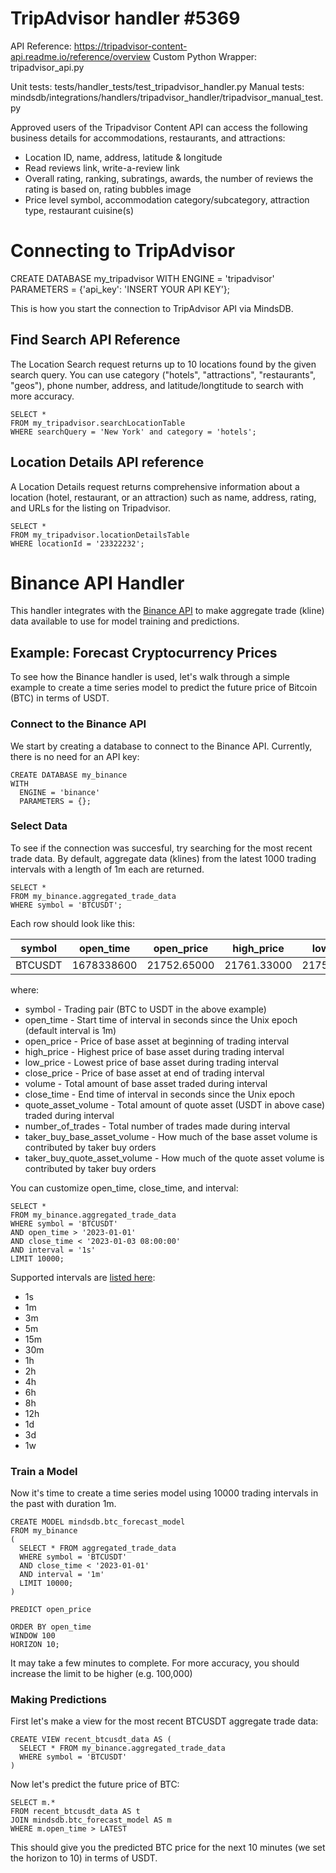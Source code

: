 # TripAdvisor handler #5369

API Reference: https://tripadvisor-content-api.readme.io/reference/overview
Custom Python Wrapper: tripadvisor_api.py

Unit tests: tests/handler_tests/test_tripadvisor_handler.py
Manual tests: mindsdb/integrations/handlers/tripadvisor_handler/tripadvisor_manual_test.py

Approved users of the Tripadvisor Content API can access the following business details for accommodations, restaurants, and attractions:

- Location ID, name, address, latitude & longitude
- Read reviews link, write-a-review link
- Overall rating, ranking, subratings, awards, the number of reviews the rating is based on, rating bubbles image
- Price level symbol, accommodation category/subcategory, attraction type, restaurant cuisine(s)

# Connecting to TripAdvisor

CREATE DATABASE my_tripadvisor
WITH
ENGINE = 'tripadvisor'
PARAMETERS = {'api_key': 'INSERT YOUR API KEY'};

This is how you start the connection to TripAdvisor API via MindsDB.

## Find Search API Reference

The Location Search request returns up to 10 locations found by the given search query.
You can use category ("hotels", "attractions", "restaurants", "geos"), phone number, address, and latitude/longtitude to search with more accuracy.

```
SELECT *
FROM my_tripadvisor.searchLocationTable
WHERE searchQuery = 'New York' and category = 'hotels';
```

## Location Details API reference

A Location Details request returns comprehensive information about a location (hotel, restaurant, or an attraction) such as name, address, rating, and URLs for the listing on Tripadvisor.

```
SELECT *
FROM my_tripadvisor.locationDetailsTable
WHERE locationId = '23322232';
```

# Binance API Handler

This handler integrates with the [Binance API](https://binance-docs.github.io/apidocs/spot/en/#change-log) to make aggregate trade (kline) data available to use for model training and predictions.

## Example: Forecast Cryptocurrency Prices

To see how the Binance handler is used, let's walk through a simple example to create a time series model to predict the future price of Bitcoin (BTC) in terms of USDT.

### Connect to the Binance API

We start by creating a database to connect to the Binance API. Currently, there is no need for an API key:

```
CREATE DATABASE my_binance
WITH
  ENGINE = 'binance'
  PARAMETERS = {};
```

### Select Data

To see if the connection was succesful, try searching for the most recent trade data. By default, aggregate data (klines) from the latest 1000 trading intervals with a length of 1m each are returned.

```
SELECT *
FROM my_binance.aggregated_trade_data
WHERE symbol = 'BTCUSDT';
```

Each row should look like this:

| symbol  | open_time  | open_price  | high_price  | low_price   | close_price | volume      | close_time     | quote_asset_volume | number_of_trades | taker_buy_base_asset_volume | taker_buy_quote_asset_volume |
| ------- | ---------- | ----------- | ----------- | ----------- | ----------- | ----------- | -------------- | ------------------ | ---------------- | --------------------------- | ---------------------------- |
| BTCUSDT | 1678338600 | 21752.65000 | 21761.33000 | 21751.53000 | 21756.7000  | 103.8614100 | 1678338659.999 | 2259656.20520700   | 3655             | 55.25763000                 | 1202219.60971860             |

where:

- symbol - Trading pair (BTC to USDT in the above example)
- open_time - Start time of interval in seconds since the Unix epoch (default interval is 1m)
- open_price - Price of base asset at beginning of trading interval
- high_price - Highest price of base asset during trading interval
- low_price - Lowest price of base asset during trading interval
- close_price - Price of base asset at end of trading interval
- volume - Total amount of base asset traded during interval
- close_time - End time of interval in seconds since the Unix epoch
- quote_asset_volume - Total amount of quote asset (USDT in above case) traded during interval
- number_of_trades - Total number of trades made during interval
- taker_buy_base_asset_volume - How much of the base asset volume is contributed by taker buy orders
- taker_buy_quote_asset_volume - How much of the quote asset volume is contributed by taker buy orders

You can customize open_time, close_time, and interval:

```
SELECT *
FROM my_binance.aggregated_trade_data
WHERE symbol = 'BTCUSDT'
AND open_time > '2023-01-01'
AND close_time < '2023-01-03 08:00:00'
AND interval = '1s'
LIMIT 10000;
```

Supported intervals are [listed here](https://binance-docs.github.io/apidocs/spot/en/#kline-candlestick-data):

- 1s
- 1m
- 3m
- 5m
- 15m
- 30m
- 1h
- 2h
- 4h
- 6h
- 8h
- 12h
- 1d
- 3d
- 1w

### Train a Model

Now it's time to create a time series model using 10000 trading intervals in the past with duration 1m.

```
CREATE MODEL mindsdb.btc_forecast_model
FROM my_binance
(
  SELECT * FROM aggregated_trade_data
  WHERE symbol = 'BTCUSDT'
  AND close_time < '2023-01-01'
  AND interval = '1m'
  LIMIT 10000;
)

PREDICT open_price

ORDER BY open_time
WINDOW 100
HORIZON 10;
```

It may take a few minutes to complete. For more accuracy, you should increase the limit to be higher (e.g. 100,000)

### Making Predictions

First let's make a view for the most recent BTCUSDT aggregate trade data:

```
CREATE VIEW recent_btcusdt_data AS (
  SELECT * FROM my_binance.aggregated_trade_data
  WHERE symbol = 'BTCUSDT'
)
```

Now let's predict the future price of BTC:

```
SELECT m.*
FROM recent_btcusdt_data AS t
JOIN mindsdb.btc_forecast_model AS m
WHERE m.open_time > LATEST
```

This should give you the predicted BTC price for the next 10 minutes (we set the horizon to 10) in terms of USDT.
